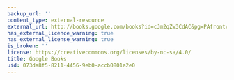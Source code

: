 ```yaml
---
backup_url: ''
content_type: external-resource
external_url: http://books.google.com/books?id=cJm2qZw3CdAC&pg=PAfrontcover
has_external_licence_warning: true
has_external_license_warning: true
is_broken: ''
license: https://creativecommons.org/licenses/by-nc-sa/4.0/
title: Google Books
uid: 073da8f5-8211-4456-9eb0-accb0801a2e0
---
```

